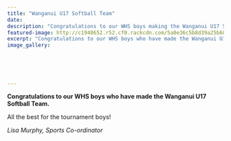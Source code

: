 ```yaml
---
title: "Wanganui U17 Softball Team"
date: 
description: "Congratulations to our WHS boys making the Wanganui U17 Softball Team..."
featured-image: http://c1940652.r52.cf0.rackcdn.com/5a0e36c5b8d39a25b60002ad/U17-WU-boys-team-better.jpg
excerpt: "Congratulations to our WHS boys who have made the Wanganui U17 Softball Team."
image_gallery:
    
    
    
    
    
---
```


<p><span><strong>Congratulations to our WHS boys who have made the Wanganui U17 Softball Team.</strong>&nbsp;</span></p>
<p><span>All the best for the tournament boys!</span></p>
<p><em>Lisa Murphy, Sports Co-ordinator</em></p>

